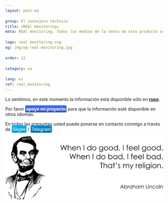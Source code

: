 ```yaml
---
layout: post-ea

group: El consejero téchnico
title: «REAl monitoring»
meta: REAl monitoring. Todos los medios de la venta de este producto se utilizarán para el desarrollo de proyectos y beneficencia.

logo: real_monitoring.svg
og: img/og-real-monitoring.jpg

order: 12

category: ea

lang: es
ref: real_monitoring
---
```


Lo sentimos, en este momento la información está disponible sólo en **<a href="https://lincolnvirus.com/projects/ru/forex/real_monitoring.html" target="_blank">ruso</a>**.

Por favor **<a href="https://www.paypal.com/cgi-bin/webscr?cmd=_s-xclick&hosted_button_id=T3KLFW2TE8SJC&source=url" target="_blank"><span style="background-color:#4169E1; color:white; padding:3px; border-radius: 3px">apoye&nbsp;mi&nbsp;proyecto</span></a>** para que la información esté disponible en otros idiomas.

En todas las preguntas usted puede ponerse en contacto conmigo a través de <a href="skype:chutkoy89?call" target="_blank"><span style="background-color:#00aff0; color:white; padding:3px; border-radius: 3px">Skype</span></a> / <a href="https://t.me/chutkoy" target="_blank"><span style="background-color:#0088cc; color:white; padding:3px; border-radius: 3px">Telegram</span></a>.

<a data-fancybox="gallery" href="/img/programming/Lincoln.png"><img src="/img/programming/Lincoln.png" alt=""></a>
